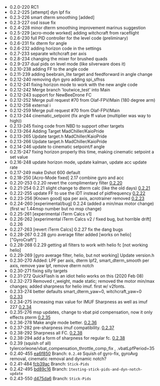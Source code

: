 - 0.2.0-220 RC1
- 0.2.2-225 [attempt] dyn lpf fix
- 0.2.3-226 smart dterm smoothing [added]
- 0.2.3-227 osd issue fix
- 0.2.4-228 minor dterm smoothing improvement marinus suggestion
- 0.2.5-229 [acro-mode worked] adding witchcraft from raceflight
- 0.2.6-230 full PID controller for the level code (preliminary)
- 0.2.6-231 fix dterm for angle
- 0.2.6-232 adding horizon code in the settings
- 0.2.7-233 separate witchcraft per axis
- 0.2.8-234 changing the mixer for brushed quads
- 0.2.9-237 dual pids on level mode (like silverware does it)
- 0.2.10-238  adding FF to the angle code
- 0.2.11-239  adding beebrain_lite target and feedforward in angle change
- 0.2.12-240  removing dyn gyro adding spi_sfhss
- 0.2.12-241  fixing horizon mode to work with the new angle code
- 0.2.12-242  Merge branch 'loutwice_test' into Main
- 0.2.12-243  support for NewBeeDrone FC
- 0.2.12-252  Merge pull request #70 from Olaf-FPV/Main (180 degree arm)
- 0.2.12-258  external i
- 0.2.12-259  Merge pull request #70 from Olaf-FPV/Main
- 0.2.13-244  cinematic_setpoint (fix angle ff value (multiplier was way to high))
- 0.2.13-245  fixing code from NBD to support other targets
- 0.2.13-264  Adding Target MadChiller/KaioPride
- 0.2.13-265  Update target.h MadChiller/KaioPride
- 0.2.13-266  Update target.h MadChiller/KaioPride
- 0.2.14-246  update to cinematic setpoint/f angle
- 0.2.15-247  fixing horizon properly this time, making cinematic setpoint a set value
- 0.2.16-248  update horizon mode, update kalman, update acc update rate
- 0.2.17-249  make Dshot 600 default
- 0.2.18-250  [Acro-Mode fixed] 2.17 combine gyro and acc
- 0.2.20-253  0.2.20 revert the complimentary filter [0.2.20](https://github.com/emuflight/EmuFlight/commit/856650e558a123e633912732f29d5554364574a1)
- 0.2.21-254  0.2.21 slight change to dterm calc (like the old days) [0.2.21](https://github.com/emuflight/EmuFlight/commit/219a6a3f53e29a267063ae7877fd49774899d0de)
- 0.2.22-255  update FF to use the iDT instead of pidfrequency [0.2.22](https://github.com/emuflight/EmuFlight/commit/359e767e7d6cd279bc63e5db364b7f4c62a8db25)
- 0.2.23-256  [Known good] spa per axis, acrotrainer removed [0.2.23](https://github.com/emuflight/EmuFlight/commit/8db96683dc3ad0c3a4e9bb421139975c66577e5f)
- 0.2.24-260  [experimental/bug] 0.2.24 (added a min/max motor change) (first w/ 1.44msp number but no msp change)
- 0.2.25-261  [experimental iTerm Calcs v1]
- 0.2.26-262  [experimental iTerm Calcs v2 / fixed bug, but horrible drift] 0.2.26
- 0.2.27-263  [revert iTerm Calcs] 0.2.27 fix the dang bugs
- 0.2.28-267  0.2.28 gyro average filter added [works on helio] ["GyroCraft"]
- 0.2.28-268  0.2.29 getting all filters to work with helio fc [not working helio]
- 0.2.29-269  [gyro average filter, helio, but not working] Update version.h
- 0.2.30-270  Added: LPF per axis, dterm lpf2, smart_dterm_smooth per axis, remove yaw lpf, remove dterm notch
- 0.2.30-271  fixing silly targets
- 0.2.31-272  QuickFlash is an idiot helio works on this (2020 Feb 08)
- 0.2.32-273  Removed r_weight, made static; removed the motor min/max changes; added sharpness for helio imuf. first  w/ v2fonts.
- 0.2.33-274  better defaults smart_dterm_yaw=0, witchcraft_yaw=0 [0.2.33](https://github.com/emuflight/EmuFlight/commit/ae4b3901d0002ecd17c2eb8cce1f4fdc07e2953c)
- 0.2.34-275  increasing max value for IMUF Sharpness as well as imuf 227 [0.2.34](https://github.com/emuflight/EmuFlight/commit/dbfca3c25c022d1e71c234cc88a2b37393bca2f5)
- 0.2.35-276  msp updates, change to vbat pid compensation, now it only effects pterm [0.2.35](https://github.com/emuflight/EmuFlight/commit/4e9f735e95b8da62fa2fd519def32716b7a06ff4)
- 0.2.36-278 Make angle mode better. [0.2.36 ](https://github.com/emuflight/EmuFlight/commit/3a1e2c391a2e17ebe7733f03175a645c10732966)
- 0.2.37-282 pre-sharpness imuf compatibility. [0.2.37](https://github.com/emuflight/EmuFlight/commit/905afd4a63ee391bb11b6d80f48ba589e15c5a82)
- 0.2.38-292 Sharpness all FC. [0.2.38](https://github.com/emuflight/EmuFlight/commit/6f2d6d363f65bfc9a29e2265bf081028797d1916)
- 0.2.38-294 add a form of sharpness for regular fc. [0.2.38](https://github.com/emuflight/EmuFlight/commit/2cd825c30d57e79fdccc55e5de43df303c30533c)
- 0.2.39 (squish of all)  tylercorleone/vbat_compensation_throttle_comp_fix , .vbatLpfPeriod=35
- 0.2.40-455 [ea6f850](https://github.com/emuflight/EmuFlight/commit/ea6f850e8657288fd524b7747973fd1b772140eb) Branch: `0.2.40` Squish of gyro-fix, gyroAvg removal, cinematic removal and dynamic notch? 
- 0.2.41-484 [fcb39ac](https://github.com/emuflight/EmuFlight/commit/fcb39ac78f084071614a950c2257b3f1675a366c) Branch: `Stick-Pids`
- 0.2.42-495 [bd89c16](https://github.com/emuflight/EmuFlight/commit/bd89c16a67459ba8b42d0b552b50c7899de5b740) Branch: `1testing-stick-pids-and-dyn-notch-update` 
- 0.2.43-550 [d475da6](https://github.com/emuflight/EmuFlight/commit/d475da6436d8707ca0ad96aefa99c09e79a8c050) Branch: `Stick-Pids`
